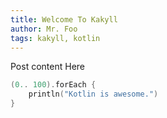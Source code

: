 ```yaml
---
title: Welcome To Kakyll
author: Mr. Foo
tags: kakyll, kotlin
---
```


Post content Here


```kotlin
(0.. 100).forEach {
    println("Kotlin is awesome.")
}
```
